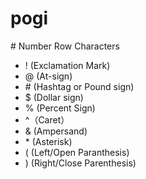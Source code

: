 # pogi
\# Number Row Characters
* ! (Exclamation Mark)
* @ (At-sign)
* \# (Hashtag or Pound sign)
* $ (Dollar sign)
* % (Percent Sign)
* ^（Caret）
* & (Ampersand)
* \* (Asterisk)
* ( (Left/Open Paranthesis)
* ) (Right/Close Parenthesis)
